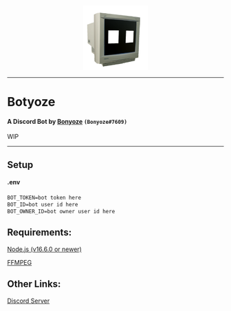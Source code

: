 <p align="center">
  <img width="150" height="150" src="https://raw.githubusercontent.com/Bonyoze/discordjs-botyoze/main/src/assets/bot_icon.png">
</p>

---

# Botyoze
#### A Discord Bot by [Bonyoze](https://github.com/bonyoze) `(Bonyoze#7609)`

WIP

---

## Setup

#### .env
```
BOT_TOKEN=bot token here
BOT_ID=bot user id here
BOT_OWNER_ID=bot owner user id here
```

## Requirements:
[Node.js (v16.6.0 or newer)](https://nodejs.org)

[FFMPEG](https://ffmpeg.org/download.html)

## Other Links:
[Discord Server](https://discord.gg/hnf57sjJDP)
